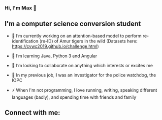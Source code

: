 ### Hi, I'm Max 👋

## I'm a computer science conversion student

- 🔭  I’m currently working on an attention-based model to perform re-identification (re-ID) of Amur tigers in the wild (Datasets here: https://cvwc2019.github.io/challenge.html)

- 🌱  I’m learning Java, Python 3 and Angular

- 👯  I’m looking to collaborate on anything which interests or excites me

- :cop: In my previous job, I was an investigator for the police watchdog, the IOPC

- ⚡ When I'm not programming, I love running, writing, speaking different languages (badly), and spending time with friends and family

## Connect with me:
